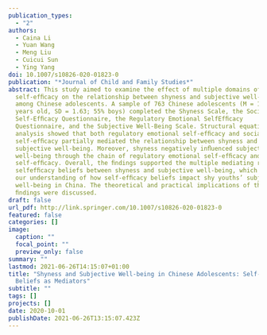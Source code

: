 ```yaml
---
publication_types:
  - "2"
authors:
  - Caina Li
  - Yuan Wang
  - Meng Liu
  - Cuicui Sun
  - Ying Yang
doi: 10.1007/s10826-020-01823-0
publication: "*Journal of Child and Family Studies*"
abstract: This study aimed to examine the effect of multiple domains of
  self-efﬁcacy on the relationship between shyness and subjective well-being
  among Chinese adolescents. A sample of 763 Chinese adolescents (M = 14.77
  years old, SD = 1.63; 55% boys) completed the Shyness Scale, the Social
  Self-Efﬁcacy Questionnaire, the Regulatory Emotional SelfEfﬁcacy
  Questionnaire, and the Subjective Well-Being Scale. Structural equation model
  analysis showed that both regulatory emotional self-efﬁcacy and social
  self-efﬁcacy partially mediated the relationship between shyness and
  subjective well-being. Moreover, shyness negatively inﬂuenced subjective
  well-being through the chain of regulatory emotional self-efﬁcacy and social
  self-efﬁcacy. Overall, the ﬁndings supported the multiple mediating roles of
  selfefﬁcacy beliefs between shyness and subjective well-being, which enhanced
  our understanding of how self-efﬁcacy beliefs impact shy youths’ subjective
  well-being in China. The theoretical and practical implications of these
  ﬁndings were discussed.
draft: false
url_pdf: http://link.springer.com/10.1007/s10826-020-01823-0
featured: false
categories: []
image:
  caption: ""
  focal_point: ""
  preview_only: false
summary: ""
lastmod: 2021-06-26T14:15:07+01:00
title: "Shyness and Subjective Well-being in Chinese Adolescents: Self-efficacy
  Beliefs as Mediators"
subtitle: ""
tags: []
projects: []
date: 2020-10-01
publishDate: 2021-06-26T13:15:07.423Z
---
```

